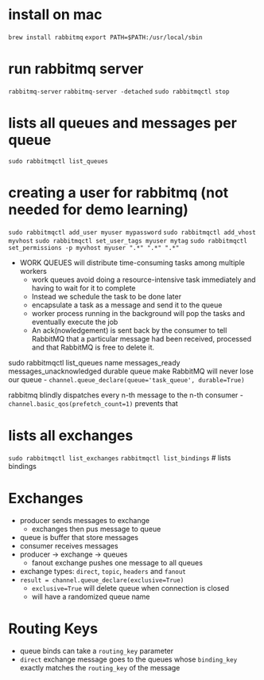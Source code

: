 # install on mac
`brew install rabbitmq`
`export PATH=$PATH:/usr/local/sbin`

# run rabbitmq server
`rabbitmq-server`
`rabbitmq-server -detached`
`sudo rabbitmqctl stop`

# lists all queues and messages per queue
`sudo rabbitmqctl list_queues`

# creating a user for rabbitmq (not needed for demo learning)
`sudo rabbitmqctl add_user myuser mypassword`
`sudo rabbitmqctl add_vhost myvhost`
`sudo rabbitmqctl set_user_tags myuser mytag`
`sudo rabbitmqctl set_permissions -p myvhost myuser ".*" ".*" ".*"`


- WORK QUEUES will distribute time-consuming tasks among multiple workers
	- work queues avoid doing a resource-intensive task immediately and having to wait for it to complete
	- Instead we schedule the task to be done later
	- encapsulate a task as a message and send it to the queue
	- worker process running in the background will pop the tasks and eventually execute the job
	- An ack(nowledgement) is sent back by the consumer to tell RabbitMQ that a particular message had been received, processed and that RabbitMQ is free to delete it.



sudo rabbitmqctl list_queues name messages_ready messages_unacknowledged
durable queue make RabbitMQ will never lose our queue
	- `channel.queue_declare(queue='task_queue', durable=True)`

rabbitmq blindly dispatches every n-th message to the n-th consumer
	- `channel.basic_qos(prefetch_count=1)` prevents that


# lists all exchanges
`sudo rabbitmqctl list_exchanges`
`rabbitmqctl list_bindings` # lists bindings


# Exchanges
- producer sends messages to exchange
 	- exchanges then pus message to queue
- queue is buffer that store messages
- consumer receives messages
- producer -> exchange -> queues
 	- fanout exchange pushes one message to all queues
- exchange types: `direct`, `topic`, `headers` and `fanout`
- `result = channel.queue_declare(exclusive=True)`
	- `exclusive=True` will delete queue when connection is closed
	- will have a randomized queue name


# Routing Keys
- queue binds can take a `routing_key` parameter
- `direct` exchange message goes to the queues whose `binding_key` exactly matches the `routing_key` of the message








